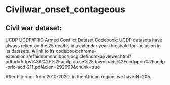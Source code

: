 # Civilwar_onset_contageous

## Civil war dataset:
UCDP UCDP/PRIO Armed Conflict Dataset Codebook:  UCDP datasets have always relied on the 25 deaths in a calendar year threshold for inclusion in its datasets. A link to its codebook:chrome-extension://efaidnbmnnnibpcajpcglclefindmkaj/viewer.html?pdfurl=https%3A%2F%2Fucdp.uu.se%2Fdownloads%2Fucdpprio%2Fucdp-prio-acd-211.pdf&clen=292699&chunk=true


After filtering: from 2010-2020, in the African region, we have N=205.


